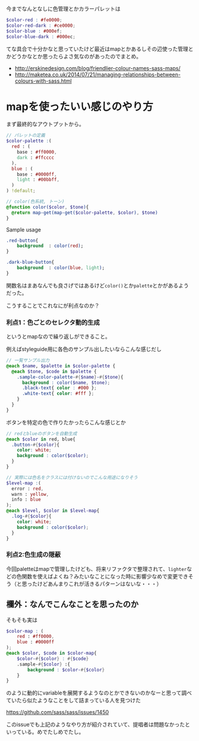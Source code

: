 
今までなんとなしに色管理とかカラーパレットは

```scss
$color-red : #fe0000;
$color-red-dark : #ce0000;
$color-blue : #000ef;
$color-blue-dark : #000ec;
```
てな具合で十分かなと思っていたけど最近はmapとかあるしその辺使った管理とかどうかなとか思ったらよさ気なのがあったのでまとめ。

- http://erskinedesign.com/blog/friendlier-colour-names-sass-maps/
- http://maketea.co.uk/2014/07/21/managing-relationships-between-colours-with-sass.html

# mapを使ったいい感じのやり方
まず最終的なアウトプットから。

```scss
// パレットの定義
$color-palette :( 
  red : (
    base : #ff0000,
    dark : #ffcccc
  ),
  blue : (
    base : #0000ff,
    light : #00bbff,
  )
) !default;

// color(色系統, トーン)
@function color($color, $tone){
  @return map-get(map-get($color-palette, $color), $tone)
}
```

Sample usage

```sass
.red-button{
	background  : color(red);
}

.dark-blue-button{
	background  : color(blue, light);
}
```
関数名はまあなんでも良さげではあるけど`color()`とか`palette`とかがあるようだった。

こうすることでこれなにが利点なのか？

### 利点1：色ごとのセレクタ動的生成
というとmapなので繰り返しができること。

例えばstyleguide用に各色のサンプル出したいならこんな感じだし

```scss
// 一覧サンプル出力
@each $name, $palette in $color-palette {
  @each $tone, $code in $palette {
    .sample-color-palette-#{$name}-#{$tone}{
      background : color($name, $tone);
      .black-text{ color : #000 };
      .white-text{ color: #fff };
    }
  }
}
```

ボタンを特定の色で作りたかったらこんな感じとか

```scss
// redとblueのボタンを自動生成
@each $color in red, blue{
  .button-#{$color}{
    color: white;
    background : color($color);
  }
}

// 実際には色名をクラスには付けないのでこんな用途になりそう
$level-map :(
  error : red,
  warn : yellow,
  info : blue
);
@each $level, $color in $level-map{
  .log-#{$color}{
    color: white;
    background : color($color);
  }
}
```

### 利点2:色生成の隠蔽
今回paletteはmapで管理したけども、将来リファクタで整理されて、`lighter`などの色関数を使えばよくね？みたいなことになった時に影響少なめで変更できそう（と思ったけどあんまりこれが活きるパターンはないな・・・）


## 欄外：なんでこんなことを思ったのか

そもそも実は

```scss
$color-map : (
	red : #ff0000,
	blue : #0000ff
);
@each $color, $code in $color-map{
	$color-#{$color} : #{$code}
	.sample-#{$color} :{
		background : $color-#{$color}
	}
}
```
のように動的にvariableを展開するようなのとかできないのかなーと思って調べていたら似たようなことをして詰まっている人を見つけた

https://github.com/sass/sass/issues/1450

このissueでも上記のようなやり方が紹介されていて、提唱者は問題なかったといっている。めでたしめでたし。
